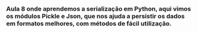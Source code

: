 ### Aula 8 onde aprendemos a serialização em Python, aqui vimos os módulos Pickle e Json, que nos ajuda a persistir os dados em formatos melhores, com métodos de fácil utilização.